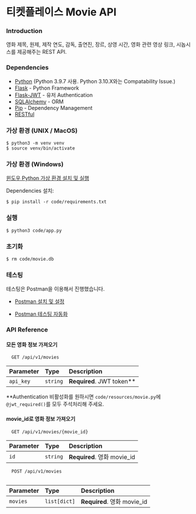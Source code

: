 # 티켓플레이스 Movie API
### Introduction
영화 제목, 원제, 제작 연도, 감독, 출연진, 장르, 상영 시간, 영화 관련 영상 링크, 시놉시스를 제공해주는 REST API.  

### Dependencies

* [Python](https://www.python.org/) (Python 3.9.7 사용. Python 3.10.X와는 Compatability Issue.)
* [Flask](https://flask.palletsprojects.com/) - Python Framework
* [Flask-JWT](https://https://pythonhosted.org/Flask-JWT/) - 유저 Authentication
* [SQLAlchemy](https://docs.sqlalchemy.org/) - ORM
* [Pip](https://pypi.org/project/pip/) - Dependency Management
* [RESTful](https://restfulapi.net/)

### 가상 환경 (UNIX / MacOS)

```
$ python3 -m venv venv
$ source venv/bin/activate
```
### 가상 환경 (Windows)

[윈도우 Python 가상 환경 설치 및 실행](https://docs.python.org/ko/3.9/library/venv.html)

Dependencies 설치:

```
$ pip install -r code/requirements.txt
```

### 실행
 
```
$ python3 code/app.py
```
### 초기화
```
$ rm code/movie.db
```

### 테스팅

테스팅은 Postman을 이용해서 진행했습니다.

* [Postman 설치 및 설정](https://choisiel.tistory.com/14)

* [Postman 테스팅 자동화](https://heropy.blog/2020/08/31/postman-api-testing/)


### API Reference

#### 모든 영화 정보 가져오기

```http
  GET /api/v1/movies
```


| Parameter | Type     | Description                |
| :-------- | :------- | :------------------------- |
| `api_key` | `string` | **Required**. JWT token** |

**Authentication 비활성화를 원하시면 ``` code/resources/movie.py ```에 ``` @jwt_required()```를 모두 주석처리해 주세요.

#### movie_id로 영화 정보 가져오기

```http
  GET /api/v1/movies/{movie_id}
```

| Parameter | Type     | Description                       |
| :-------- | :------- | :-------------------------------- |
| `id`      | `string` | **Required**. 영화 movie_id |

```http
  POST /api/v1/movies
  
```
| Parameter | Type     | Description                       |
| :-------- | :------- | :-------------------------------- |
| `movies`      | `list[dict]` | **Required**. 영화 movie_id |

